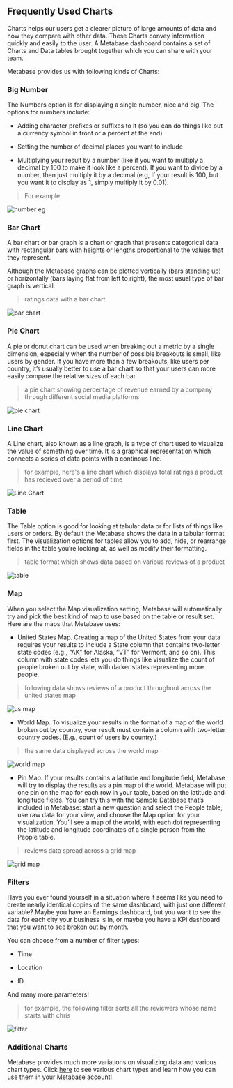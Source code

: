 ## Frequently Used Charts

Charts helps our users get a clearer picture of large amounts of data and how they compare with other data. These Charts convey information quickly and easily to the user. A Metabase dashboard contains a set of Charts and Data tables brought together which you can share with your team.

Metabase provides us with following kinds of Charts:

### Big Number

The Numbers option is for displaying a single number, nice and big. The options for numbers include:

- Adding character prefixes or suffixes to it (so you can do things like put a currency symbol in front or a percent at the end)

- Setting the number of decimal places you want to include

- Multiplying your result by a number (like if you want to multiply a decimal by 100 to make it look like a percent). If you want to divide by a number, then just multiply it by a decimal (e.g, if your result is 100, but you want it to display as 1, simply multiply it by 0.01).

>For example

![number eg](/docs/images/Number.png)

### Bar Chart

A bar chart or bar graph is a chart or graph that presents categorical data with rectangular bars with heights or lengths proportional to the values that they represent.

Although the Metabase graphs can be plotted vertically (bars standing up) or horizontally (bars laying flat from left to right), the most usual type of bar graph is vertical.

>ratings data with a bar chart 

![bar chart](/docs/images/BarChart.png)

### Pie Chart

A pie or donut chart can be used when breaking out a metric by a single dimension, especially when the number of possible breakouts is small, like users by gender. If you have more than a few breakouts, like users per country, it’s usually better to use a bar chart so that your users can more easily compare the relative sizes of each bar.

>a pie chart showing percentage of revenue earned by a company through different social media platforms

![pie chart](/docs/images/PieChart.png)

### Line Chart

A Line chart, also known as a line graph, is a type of chart used to visualize the value of something over time. It is a graphical representation which connects a series of data points with a continous line.

>for example, here's a line chart which displays total ratings a product has recieved over a period of time

![Line Chart](/docs/images/LineChart.png)

### Table

The Table option is good for looking at tabular data or for lists of things like users or orders. By default the Metabase shows the data in a tabular format first. The visualization options for tables allow you to add, hide, or rearrange fields in the table you’re looking at, as well as modify their formatting.

>table format which shows data based on various reviews of a product

![table](/docs/images/Table.png)

### Map

When you select the Map visualization setting, Metabase will automatically try and pick the best kind of map to use based on the table or result set. Here are the maps that Metabase uses:

- United States Map. Creating a map of the United States from your data requires your results to include a State column that contains two-letter state codes (e.g., “AK” for Alaska, “VT” for Vermont, and so on). This column with state codes lets you do things like visualize the count of people broken out by state, with darker states representing more people.

>following data shows reviews of a product throughout across the united states map

![us map](/docs/images/USMap.png)

- World Map. To visualize your results in the format of a map of the world broken out by country, your result must contain a column with two-letter country codes. (E.g., count of users by country.)

>the same data displayed across the world map

![world map](/docs/images/WorldMap.png)

- Pin Map. If your results contains a latitude and longitude field, Metabase will try to display the results as a pin map of the world. Metabase will put one pin on the map for each row in your table, based on the latitude and longitude fields. You can try this with the Sample Database that’s included in Metabase: start a new question and select the People table, use raw data for your view, and choose the Map option for your visualization. You’ll see a map of the world, with each dot representing the latitude and longitude coordinates of a single person from the People table.

>reviews data spread across a grid map

![grid map](/docs/images/GridMap.png)

### Filters

Have you ever found yourself in a situation where it seems like you need to create nearly identical copies of the same dashboard, with just one different variable? Maybe you have an Earnings dashboard, but you want to see the data for each city your business is in, or maybe you have a KPI dashboard that you want to see broken out by month.

You can choose from a number of filter types:

- Time

- Location

- ID

And many more parameters!

>for example, the following filter sorts all the reviewers whose name starts with chris

![filter](/docs/images/Filter.png)


### Additional Charts

Metabase provides much more variations on visualizing data and various chart types. Click [here](https://www.metabase.com/docs/latest/users-guide/05-visualizing-results.html) to see various chart types and learn how you can use them in your Metabase account!







